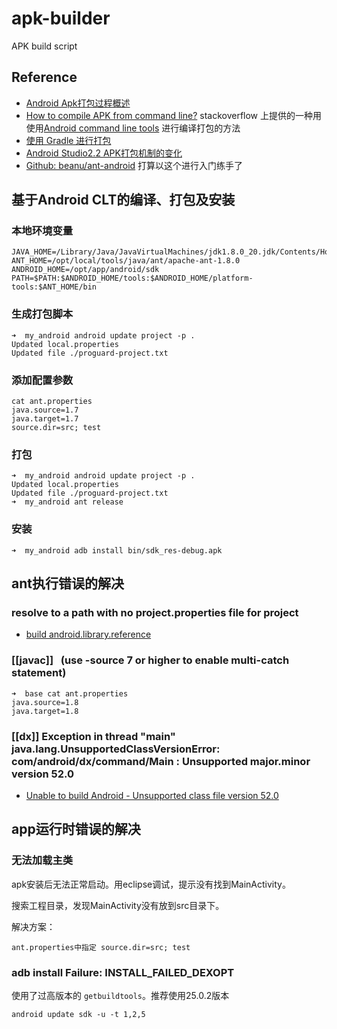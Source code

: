 # apk-builder
APK build script

## Reference

 * [Android Apk打包过程概述](http://blog.csdn.net/jason0539/article/details/44917745)
 * [How to compile APK from command line?](http://stackoverflow.com/questions/15285331/how-to-compile-apk-from-command-line) stackoverflow 上提供的一种用使用[Android command line tools](https://developer.android.com/studio/index.html) 进行编译打包的方法
 * [使用 Gradle 进行打包](https://developer.android.google.cn/studio/build/building-cmdline.html)
 * [Android Studio2.2 APK打包机制的变化](http://www.jianshu.com/p/c549fce12310)
 * [Github: beanu/ant-android](https://github.com/beanu/ant-android) 打算以这个进行入门练手了
 
## 基于Android CLT的编译、打包及安装

### 本地环境变量

	JAVA_HOME=/Library/Java/JavaVirtualMachines/jdk1.8.0_20.jdk/Contents/Home
	ANT_HOME=/opt/local/tools/java/ant/apache-ant-1.8.0
	ANDROID_HOME=/opt/app/android/sdk
	PATH=$PATH:$ANDROID_HOME/tools:$ANDROID_HOME/platform-tools:$ANT_HOME/bin

### 生成打包脚本

	➜  my_android android update project -p .
	Updated local.properties
	Updated file ./proguard-project.txt

### 添加配置参数

	cat ant.properties 
	java.source=1.7
	java.target=1.7
	source.dir=src; test

### 打包

	➜  my_android android update project -p .
	Updated local.properties
	Updated file ./proguard-project.txt
	➜  my_android ant release
 
### 安装

	➜  my_android adb install bin/sdk_res-debug.apk


## ant执行错误的解决
 
### resolve to a path with no project.properties file for project

 * [build android.library.reference](http://stackoverflow.com/questions/21265111/android-ant-build-fails-with-google-play-services-lib-resolve-to-a-path-with)
 
### [[javac]]   (use -source 7 or higher to enable multi-catch statement)
 
 	➜  base cat ant.properties 
	java.source=1.8
	java.target=1.8

### [[dx]] Exception in thread "main" java.lang.UnsupportedClassVersionError: com/android/dx/command/Main : Unsupported major.minor version 52.0
 
 * [Unable to build Android - Unsupported class file version 52.0](https://github.com/soomla/unity3d-store/issues/541)

## app运行时错误的解决

### 无法加载主类
apk安装后无法正常启动。用eclipse调试，提示没有找到MainActivity。

搜索工程目录，发现MainActivity没有放到src目录下。

解决方案：

	ant.properties中指定 source.dir=src; test
	
### adb install Failure: INSTALL_FAILED_DEXOPT
使用了过高版本的 `getbuildtools`。推荐使用25.0.2版本

	android update sdk -u -t 1,2,5
